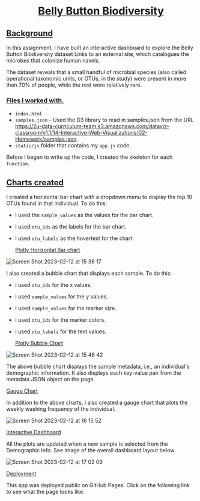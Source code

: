 # <p align="center"> <ins>Belly Button Biodiversity</ins>

## <ins>Background</ins> 

In this assignment, I have built an interactive dashboard to explore the Belly Button Biodiversity dataset Links to an external site, which catalogues the microbes that colonize human navels.

The dataset reveals that a small handful of microbial species (also called operational taxonomic units, or OTUs, in the study) were present in more than 70% of people, while the rest were relatively rare.

### <ins>Files I worked with.</ins> 
* `index.html`
* `samples.json` - Used the D3 library to read in samples.json from the URL https://2u-data-curriculum-team.s3.amazonaws.com/dataviz-classroom/v1.1/14-Interactive-Web-Visualizations/02-Homework/samples.json.
* `static/js` folder that contains my `app.js` code.

Before I began to write up the code, I created the skeleton for each `function`.

## <ins>Charts created</ins>

I created a horizontal bar chart with a dropdown menu to display the top 10 OTUs found in that individual. To do this: 

- I used the `sample_values` as the values for the bar chart.
- I used `otu_ids` as the labels for the bar chart.
- I used `otu_labels` as the hovertext for the chart.

  <ins>Plotly Horizontal Bar chart</ins>
  
![Screen Shot 2023-02-12 at 15 36 17](https://user-images.githubusercontent.com/116304118/218320742-acba0b34-57b6-435d-bfd8-27631e7adbd5.png)


I also created a bubble chart that displays each sample. To do this:

- I used `otu_ids` for the x values.
- I used `sample_values` for the y values.
- I used `sample_values` for the marker size.
- I used `otu_ids` for the marker colors.
- I used `otu_labels` for the text values.
  
  <ins>Plotly Bubble Chart</ins>
  
![Screen Shot 2023-02-12 at 15 46 42](https://user-images.githubusercontent.com/116304118/218321344-df75c3f1-967b-49f2-8b42-dc38c3b68c90.png)

  
The above bubble chart displays the sample metadata, i.e., an individual's demographic information. It also displays each key-value pair from the metadata JSON object on the page.
  
  
  <ins>Gauge Chart</ins> 

In addition to the above charts, I also created a gauge chart that plots the weekly washing frequency of the individual.

![Screen Shot 2023-02-12 at 16 15 52](https://user-images.githubusercontent.com/116304118/218322908-ce43afb2-1d2c-456e-ba15-af40e6805456.png)
  
  

  <ins>Interactive Dashboard</ins>
  
All the plots are updated when a new sample is selected from the Demographic Info. See image of the overall dashboard layout below. 
  
  ![Screen Shot 2023-02-12 at 17 02 09](https://user-images.githubusercontent.com/116304118/218325592-9e7727bb-d315-4d56-99a7-475246d0326a.png)



  <ins>Deployment</ins>
  
This app was deployed public on GitHub Pages. Click on the following link to see what the page looks like. 






